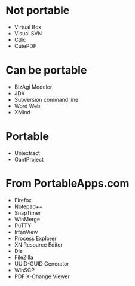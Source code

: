 # Not portable

* Virtual Box
* Visual SVN
* Cdic
* CutePDF

# Can be portable

* BizAgi Modeler
* JDK
* Subversion command line
* Word Web
* XMind

# Portable

* Uniextract
* GantProject

# From PortableApps.com

* Firefox
* Notepad++
* SnapTimer
* WinMerge
* PuTTY
* IrfanView
* Process Explorer
* XN Resource Editor
* Dia
* FileZilla
* UUID-GUID Generator
* WinSCP
* PDF X-Change Viewer
